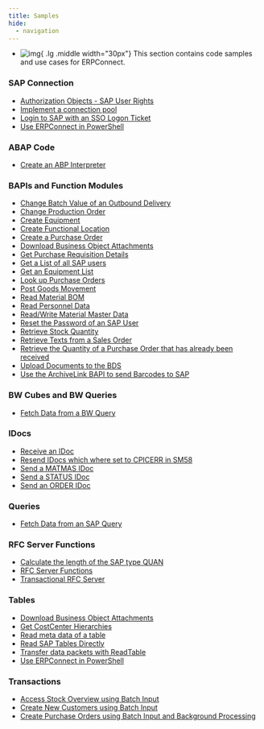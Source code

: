 ```yaml
---
title: Samples
hide:
  - navigation
---
```


<div class="grid cards" markdown>

-   ![img](site:assets/images/icons/theo-thumbs.png){ .lg .middle width="30px"} This section contains code samples and use cases for ERPConnect.

</div>

### SAP Connection

<div class="mdx-columns" markdown>

- [Authorization Objects - SAP User Rights](samples/authority-objects-sap-user-rights.md)
- [Implement a connection pool](samples/implement-a-connection-pool.md)
- [Login to SAP with an SSO Logon Ticket](samples/login-to-sap-with-an-sso-logonticket.md)
- [Use ERPConnect in PowerShell](samples/use-erpconnect-in-powershell.md)

</div>

### ABAP Code 

<div class="mdx-columns" markdown>

- [Create an ABP Interpreter](samples/abap-interpreter.md)

</div>

### BAPIs and Function Modules

<div class="mdx-columns" markdown>

- [Change Batch Value of an Outbound Delivery](samples/change-batch-value-of-an-outbound-delivery.md)
- [Change Production Order](samples/change-production-order.md)
- [Create Equipment](samples/create-equipment.md)
- [Create Functional Location](samples/create-functional-location.md)
- [Create a Purchase Order](samples/create-a-purchase-order.md)
- [Download Business Object Attachments](samples/download-business-object-attachments.md)
- [Get Purchase Requisition Details](samples/get-purchase-requisition-details.md)
- [Get a List of all SAP users](samples/get-a-list-of-all-users.md)
- [Get an Equipment List](samples/get-an-equipment-list.md)
- [Look up Purchase Orders](samples/look-up-purchase-orders.md)
- [Post Goods Movement](samples/post-goods-movement.md)
- [Read Material BOM](samples/read-material-bom.md)
- [Read Personnel Data](samples/call-a-bapi-bapi_employee_getdata.md)
- [Read/Write Material Master Data](samples/readwrite-material-master-data.md)
- [Reset the Password of an SAP User](samples/reset-users-password.md)
- [Retrieve Stock Quantity](samples/retrieve-stock-quantity.md)
- [Retrieve Texts from a Sales Order](samples/retrieve-texts-from-a-sales-order.md)
- [Retrieve the Quantity of a Purchase Order that has already been received](samples/retrieve-the-quantity-of-a-purchase-order-that-has-already-been-received.md)
- [Upload Documents to the BDS](samples/upload-documents-to-the-bds.md)
- [Use the ArchiveLink BAPI to send Barcodes to SAP](samples/use-the-archivelink-bapi-to-send-barcodes-to-sap.md)

</div>

### BW Cubes and BW Queries

<div class="mdx-columns" markdown>

- [Fetch Data from a BW Query](samples/execute-bw-queries.md)

</div>

### IDocs

<div class="mdx-columns" markdown>

- [Receive an IDoc](samples/receive-an-idoc.md)
- [Resend IDocs which where set to CPICERR in SM58](samples/resend-idocs-which-where-set-to-cpicerr-in-sm58.md)
- [Send a MATMAS IDoc](samples/send-a-matmas-idoc.md)
- [Send a STATUS IDoc](samples/send-a-simple-status-idoc.md)
- [Send an ORDER IDoc](samples/send-an-order-idoc.md)

</div>

### Queries

<div class="mdx-columns" markdown>

- [Fetch Data from an SAP Query](samples/fetch-data-from-an-sap-query.md)

</div>

### RFC Server Functions

<div class="mdx-columns" markdown>

- [Calculate the length of the SAP type QUAN](samples/calculate-the-length-of-the-sap-type-quan--when-setting-up-an-rfc-server.md)
- [RFC Server Functions](samples/rfc-server-functions.md)
- [Transactional RFC Server](samples/transactional-rfc-server.md)

</div>

### Tables

<div class="mdx-columns" markdown>

- [Download Business Object Attachments](samples/download-business-object-attachments.md)
- [Get CostCenter Hierarchies](samples/get-costcenter-hierarchies.md)
- [Read meta data of a table](samples/get-meta-data-of-a-table.md)
- [Read SAP Tables Directly](samples/read-sap-tables-directly.md)
- [Transfer data packets with ReadTable](samples/transfer-data-packets-with-readtable-class.md)
- [Use ERPConnect in PowerShell](samples/use-erpconnect-in-powershell.md)

</div>

### Transactions

<div class="mdx-columns" markdown>

- [Access Stock Overview using Batch Input](samples/access-stock-overview-using-batch-input.md)
- [Create New Customers using Batch Input](samples/create-new-customers-using-batch-input.md)
- [Create Purchase Orders using Batch Input and Background Processing](samples/create-purchase-orders-using-batch-input.md)

</div>

